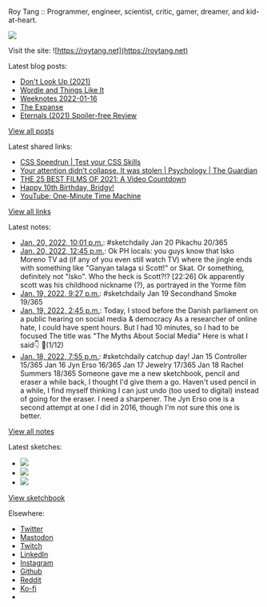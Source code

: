 Roy Tang :: Programmer, engineer, scientist, critic, gamer, dreamer, and kid-at-heart.

![](https://roytang.net/static/img/profile.jpg)

Visit the site: ![https://roytang.net](https://roytang.net)

Latest blog posts:

- [Don&#x27;t Look Up (2021)](https://roytang.net/2022/01/dont-look-up/)
- [Wordle and Things Like It](https://roytang.net/2022/01/wordle-things/)
- [Weeknotes 2022-01-16](https://roytang.net/2022/01/weeknotes-01-16/)
- [The Expanse](https://roytang.net/2022/01/expanse/)
- [Eternals (2021) Spoiler-free Review](https://roytang.net/2022/01/eternals/)

[View all posts](https://roytang.net/blog)

Latest shared links:

- [CSS Speedrun | Test your CSS Skills](https://roytang.net/2022/01/95cdc5155613e98613dc06832f5f1895/)
- [Your attention didn’t collapse. It was stolen | Psychology | The Guardian](https://roytang.net/2022/01/25b1ddb2fa782c0f16aa6b1cf69d3ce6/)
- [THE 25 BEST FILMS OF 2021: A Video Countdown](https://roytang.net/2022/01/b86ff8fe2fd7ea5b203c697495b10d6b/)
- [Happy 10th Birthday, Bridgy!](https://roytang.net/2022/01/happy-10th-birthday-bridgy/)
- [YouTube: One-Minute Time Machine](https://roytang.net/2022/01/306f13ee0854ad7fda54682187e032dc/)

[View all links](https://roytang.net/links)

Latest notes:

- [Jan. 20, 2022, 10:01 p.m.](https://roytang.net/2022/01/99e0084da6aa41c4ca373e9c405f4d69/): #sketchdaily Jan 20 Pikachu 20/365
- [Jan. 20, 2022, 12:45 p.m.](https://roytang.net/2022/01/1484024280090562560/): Ok PH locals: you guys know that Isko Moreno TV ad (if any of you even still watch TV) where the jingle ends with something like &quot;Ganyan talaga si Scott!&quot; or Skat. Or something, definitely not &quot;Isko&quot;. Who the heck is Scott?!? [22:26] Ok apparently scott was his childhood nickname (?), as portrayed in the Yorme film
- [Jan. 19, 2022, 9:27 p.m.](https://roytang.net/2022/01/5a791a736ae2d935c511a979e6c2bdc6/): #sketchdaily Jan 19 Secondhand Smoke 19/365
- [Jan. 19, 2022, 2:45 p.m.](https://roytang.net/2022/01/1483692076558860290/): Today, I stood before the Danish parliament on a public hearing on social media &amp; democracy As a researcher of online hate, I could have spent hours. But I had 10 minutes, so I had to be focused The title was &quot;The Myths About Social Media&quot; Here is what I said👇 🧵(1/12)
- [Jan. 18, 2022, 7:55 p.m.](https://roytang.net/2022/01/4ef02b672ba6b420c58881aaeb4ed4dd/): #sketchdaily catchup day! Jan 15 Controller 15/365 Jan 16 Jyn Erso 16/365 Jan 17 Jewelry 17/365 Jan 18 Rachel Summers 18/365 Someone gave me a new sketchbook, pencil and eraser a while back, I thought I&#x27;d give them a go. Haven&#x27;t used pencil in a while, I find myself thinking I can just undo (too used to digital) instead of going for the eraser. I need a sharpener. The Jyn Erso one is a second attempt at one I did in 2016, though I&#x27;m not sure this one is better.

[View all notes](https://roytang.net/notes)

Latest sketches:


- ![](https://roytang.net/media/cache/1f/af/1faf0970f87f6dc26b93997fbb4e4b21.jpg)
- ![](https://roytang.net/media/cache/6f/c1/6fc16f3169ff383ef3f2c35893d46195.jpg)
- ![](https://roytang.net/media/cache/1c/63/1c635c7059199e0fb90a77b914e081f1.jpg)

[View sketchbook](https://roytang.net/albums/sketchbook)


Elsewhere:

- [Twitter](https://twitter.com/roytang)
- [Mastodon](https://mastodon.technology/@roytang)
- [Twitch](https://twitch.tv/twitchyroy)
- [LinkedIn](https://www.linkedin.com/in/roytang)
- [Instagram](https://instagram.com/roytang0400)
- [Github](https://github.com/roytang)
- [Reddit](https://reddit.com/u/hungryroy)
- [Ko-fi](https://ko-fi.com/roytang)
- [](mailto:hello@roytang.net)